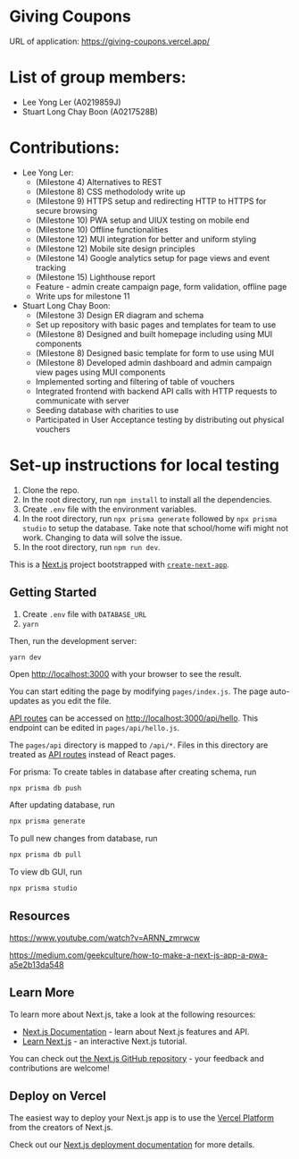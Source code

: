 # Giving Coupons

URL of application: https://giving-coupons.vercel.app/

# List of group members:

- Lee Yong Ler (A0219859J)
- Stuart Long Chay Boon (A0217528B)

# Contributions:

- Lee Yong Ler:
  - (Milestone 4) Alternatives to REST
  - (Milestone 8) CSS methodolody write up
  - (Milestone 9) HTTPS setup and redirecting HTTP to HTTPS for secure browsing
  - (Milestone 10) PWA setup and UIUX testing on mobile end
  - (Milestone 10) Offline functionalities
  - (Milestone 12) MUI integration for better and uniform styling
  - (Milestone 12) Mobile site design principles
  - (Milestone 14) Google analytics setup for page views and event tracking
  - (Milestone 15) Lighthouse report
  - Feature - admin create campaign page, form validation, offline page
  - Write ups for milestone 11
- Stuart Long Chay Boon:
  - (Milestone 3) Design ER diagram and schema
  - Set up repository with basic pages and templates for team to use
  - (Milestone 8) Designed and built homepage including using MUI components
  - (Milestone 8) Designed basic template for form to use using MUI
  - (Milestone 8) Developed admin dashboard and admin campaign view pages using MUI components
  - Implemented sorting and filtering of table of vouchers
  - Integrated frontend with backend API calls with HTTP requests to communicate with server
  - Seeding database with charities to use
  - Participated in User Acceptance testing by distributing out physical vouchers

# Set-up instructions for local testing

1. Clone the repo.
2. In the root directory, run `npm install` to install all the dependencies.
3. Create `.env` file with the environment variables.
4. In the root directory, run `npx prisma generate` followed by `npx prisma studio` to setup the database. Take note that school/home wifi might not work. Changing to data will solve the issue.
5. In the root directory, run `npm run dev`.

This is a [Next.js](https://nextjs.org/) project bootstrapped with [`create-next-app`](https://github.com/vercel/next.js/tree/canary/packages/create-next-app).

## Getting Started

1. Create `.env` file with `DATABASE_URL`
2. `yarn`

Then, run the development server:

```bash
yarn dev
```

Open [http://localhost:3000](http://localhost:3000) with your browser to see the result.

You can start editing the page by modifying `pages/index.js`. The page auto-updates as you edit the file.

[API routes](https://nextjs.org/docs/api-routes/introduction) can be accessed on [http://localhost:3000/api/hello](http://localhost:3000/api/hello). This endpoint can be edited in `pages/api/hello.js`.

The `pages/api` directory is mapped to `/api/*`. Files in this directory are treated as [API routes](https://nextjs.org/docs/api-routes/introduction) instead of React pages.

For prisma:
To create tables in database after creating schema, run

```bsh
npx prisma db push
```

After updating database, run

```bash
npx prisma generate
```

To pull new changes from database, run

```bash
npx prisma db pull
```

To view db GUI, run

```bash
npx prisma studio
```

## Resources

https://www.youtube.com/watch?v=ARNN_zmrwcw

https://medium.com/geekculture/how-to-make-a-next-js-app-a-pwa-a5e2b13da548

## Learn More

To learn more about Next.js, take a look at the following resources:

- [Next.js Documentation](https://nextjs.org/docs) - learn about Next.js features and API.
- [Learn Next.js](https://nextjs.org/learn) - an interactive Next.js tutorial.

You can check out [the Next.js GitHub repository](https://github.com/vercel/next.js/) - your feedback and contributions are welcome!

## Deploy on Vercel

The easiest way to deploy your Next.js app is to use the [Vercel Platform](https://vercel.com/new?utm_medium=default-template&filter=next.js&utm_source=create-next-app&utm_campaign=create-next-app-readme) from the creators of Next.js.

Check out our [Next.js deployment documentation](https://nextjs.org/docs/deployment) for more details.
